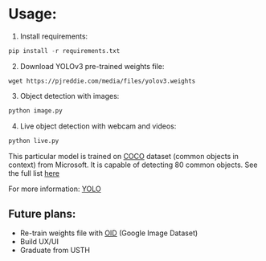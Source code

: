<h1>Usage:</h2>

1. Install requirements:
```python
pip install -r requirements.txt
```
2. Download YOLOv3 pre-trained weights file:
```
wget https://pjreddie.com/media/files/yolov3.weights
```
3. Object detection with images:
```python
python image.py
```
4. Live object detection with webcam and videos:
```python
python live.py
```
This particular model is trained on [COCO](https://cocodataset.org/#home) dataset (common objects in context) from Microsoft. It is capable of detecting 80 common objects. See the full list  [here](https://github.com/Sm00thiee/DIP2020/blob/master/Object_Recognition/classes.data)

For more information: [YOLO](https://pjreddie.com/darknet/yolo/)

<h2>Future plans:</h2>

- Re-train weights file with [OID](https://storage.googleapis.com/openimages/web/index.html) (Google Image Dataset)
- Build UX/UI
- Graduate from USTH